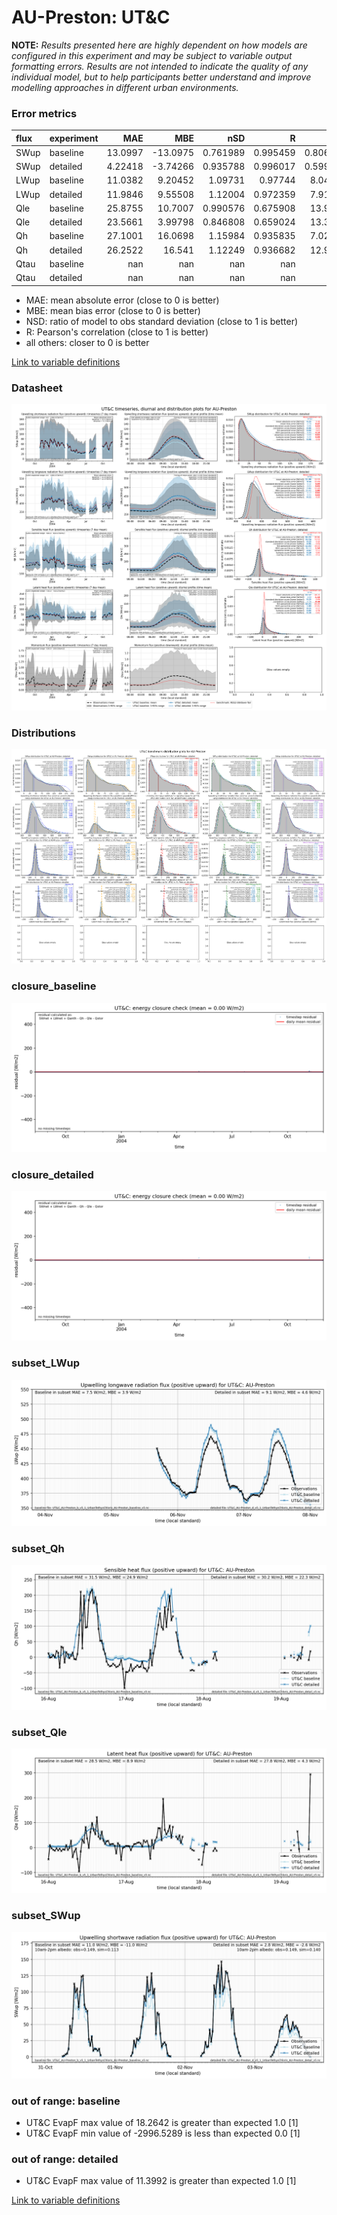 # AU-Preston: UT&C

**NOTE:** *Results presented here are highly dependent on how models are configured in this experiment and may be subject to variable output formatting errors. Results are not intended to indicate the quality of any individual model, but to help participants better understand and improve modelling approaches in different urban environments.*

### Error metrics

| flux   | experiment   |       MAE |       MBE |        nSD |          R |        5th |      95th |      RMSE |      cRMSE |      AMBE |       1-nSD |          1-R |    nSkewness |   nKurtosis |     Overlap |
|:-------|:-------------|----------:|----------:|-----------:|-----------:|-----------:|----------:|----------:|-----------:|----------:|------------:|-------------:|-------------:|------------:|------------:|
| SWup   | baseline     |  13.0997  | -13.0975  |   0.761989 |   0.995459 |   0.806116 |  35.4604  |  17.5929  |   0.252129 |  13.0975  |   0.238011  |   0.00454062 |   0.036527   |   0.0830146 |   0.0861988 |
| SWup   | detailed     |   4.22418 |  -3.74266 |   0.935788 |   0.996017 |   0.599063 |   9.89551 |   6.25591 |   0.107603 |   3.74266 |   0.0642116 |   0.00398339 |   0.0216831  |   0.0470881 |   0.0746291 |
| LWup   | baseline     |  11.0382  |   9.20452 |   1.09731  |   0.97744  |   8.04929  |  21.9777  |  13.741   |   0.242858 |   9.20452 |   0.0973125 |   0.0225597  |   0.155179   |   0.282806  |   0.109991  |
| LWup   | detailed     |  11.9846  |   9.55508 |   1.12004  |   0.972359 |   7.91165  |  23.9159  |  15.0337  |   0.276276 |   9.55508 |   0.12004   |   0.0276414  |   0.170119   |   0.314697  |   0.106143  |
| Qle    | baseline     |  25.8755  |  10.7007  |   0.990576 |   0.675908 |  13.9033   |  21.8413  |  43.081   |   0.801352 |  10.7007  |   0.0094239 |   0.324092   |   0.169727   |   0.6834    |   0.25979   |
| Qle    | detailed     |  23.5661  |   3.99798 |   0.846808 |   0.659024 |  13.3104   |   1.79982 |  40.567   |   0.775209 |   3.99798 |   0.153192  |   0.340976   |   0.14982    |   0.602544  |   0.202322  |
| Qh     | baseline     |  27.1001  |  16.0698  |   1.15984  |   0.935835 |   7.02582  |  51.6646  |  41.642   |   0.417603 |  16.0698  |   0.159843  |   0.0641648  |   0.00284941 |   0.0785515 |   0.107967  |
| Qh     | detailed     |  26.2522  |  16.541   |   1.12249  |   0.936682 |  12.9319   |  46.5346  |  40.0442  |   0.396426 |  16.541   |   0.122493  |   0.0633183  |   0.018228   |   0.155102  |   0.111467  |
| Qtau   | baseline     | nan       | nan       | nan        | nan        | nan        | nan       | nan       | nan        | nan       | nan         | nan          | nan          | nan         | nan         |
| Qtau   | detailed     | nan       | nan       | nan        | nan        | nan        | nan       | nan       | nan        | nan       | nan         | nan          | nan          | nan         | nan         |

 - MAE: mean absolute error (close to 0 is better)
 - MBE: mean bias error (close to 0 is better)
 - NSD: ratio of model to obs standard deviation (close to 1 is better)
 - R: Pearson's correlation (close to 1 is better)
 - all others: closer to 0 is better

[Link to variable definitions](../modelattrs/variable_definitions.md)

### <a name="datasheet"></a>Datasheet
[![UT&C_AU-Preston_Datasheet.png](UT&C_AU-Preston_Datasheet.png)](UT&C_AU-Preston_Datasheet.png)

### <a name="distributions"></a>Distributions
[![UT&C_AU-Preston_Distributions.png](UT&C_AU-Preston_Distributions.png)](UT&C_AU-Preston_Distributions.png)

### <a name="closure_baseline"></a>closure_baseline
[![UT&C_AU-Preston_closure_baseline.png](UT&C_AU-Preston_closure_baseline.png)](UT&C_AU-Preston_closure_baseline.png)

### <a name="closure_detailed"></a>closure_detailed
[![UT&C_AU-Preston_closure_detailed.png](UT&C_AU-Preston_closure_detailed.png)](UT&C_AU-Preston_closure_detailed.png)

### <a name="subset_lwup"></a>subset_LWup
[![UT&C_AU-Preston_subset_LWup.png](UT&C_AU-Preston_subset_LWup.png)](UT&C_AU-Preston_subset_LWup.png)

### <a name="subset_qh"></a>subset_Qh
[![UT&C_AU-Preston_subset_Qh.png](UT&C_AU-Preston_subset_Qh.png)](UT&C_AU-Preston_subset_Qh.png)

### <a name="subset_qle"></a>subset_Qle
[![UT&C_AU-Preston_subset_Qle.png](UT&C_AU-Preston_subset_Qle.png)](UT&C_AU-Preston_subset_Qle.png)

### <a name="subset_swup"></a>subset_SWup
[![UT&C_AU-Preston_subset_SWup.png](UT&C_AU-Preston_subset_SWup.png)](UT&C_AU-Preston_subset_SWup.png)

### out of range: baseline

 - UT&C EvapF max value of 18.2642 is greater than expected 1.0 [1]
 - UT&C EvapF min value of -2996.5289 is less than expected 0.0 [1]

### out of range: detailed

 - UT&C EvapF max value of 11.3992 is greater than expected 1.0 [1]


[Link to variable definitions](../modelattrs/variable_definitions.md)


